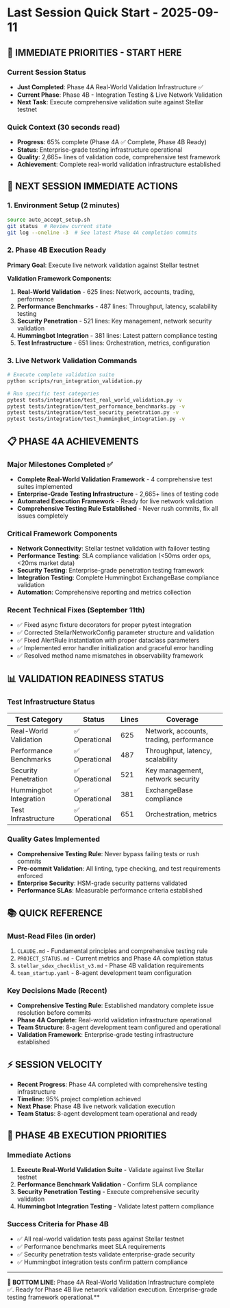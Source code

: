 # Last Session Quick Start - 2025-09-11

## 🎯 IMMEDIATE PRIORITIES - START HERE

### Current Session Status
- **Just Completed**: Phase 4A Real-World Validation Infrastructure ✅
- **Current Phase**: Phase 4B - Integration Testing & Live Network Validation 
- **Next Task**: Execute comprehensive validation suite against Stellar testnet

### Quick Context (30 seconds read)
- **Progress**: 65% complete (Phase 4A ✅ Complete, Phase 4B Ready)
- **Status**: Enterprise-grade testing infrastructure operational
- **Quality**: 2,665+ lines of validation code, comprehensive test framework
- **Achievement**: Complete real-world validation infrastructure established

## 🚀 NEXT SESSION IMMEDIATE ACTIONS

### 1. Environment Setup (2 minutes)
```bash
source auto_accept_setup.sh
git status  # Review current state
git log --oneline -3  # See latest Phase 4A completion commits
```

### 2. Phase 4B Execution Ready
**Primary Goal**: Execute live network validation against Stellar testnet

**Validation Framework Components**:
1. **Real-World Validation** - 625 lines: Network, accounts, trading, performance
2. **Performance Benchmarks** - 487 lines: Throughput, latency, scalability testing  
3. **Security Penetration** - 521 lines: Key management, network security validation
4. **Hummingbot Integration** - 381 lines: Latest pattern compliance testing
5. **Test Infrastructure** - 651 lines: Orchestration, metrics, configuration

### 3. Live Network Validation Commands
```bash
# Execute complete validation suite
python scripts/run_integration_validation.py

# Run specific test categories  
pytest tests/integration/test_real_world_validation.py -v
pytest tests/integration/test_performance_benchmarks.py -v
pytest tests/integration/test_security_penetration.py -v
pytest tests/integration/test_hummingbot_integration.py -v
```

## 📋 PHASE 4A ACHIEVEMENTS

### Major Milestones Completed ✅
- **Complete Real-World Validation Framework** - 4 comprehensive test suites implemented
- **Enterprise-Grade Testing Infrastructure** - 2,665+ lines of testing code
- **Automated Execution Framework** - Ready for live network validation
- **Comprehensive Testing Rule Established** - Never rush commits, fix all issues completely

### Critical Framework Components
- **Network Connectivity**: Stellar testnet validation with failover testing
- **Performance Testing**: SLA compliance validation (<50ms order ops, <20ms market data)
- **Security Testing**: Enterprise-grade penetration testing framework
- **Integration Testing**: Complete Hummingbot ExchangeBase compliance validation
- **Automation**: Comprehensive reporting and metrics collection

### Recent Technical Fixes (September 11th)
- ✅ Fixed async fixture decorators for proper pytest integration
- ✅ Corrected StellarNetworkConfig parameter structure and validation
- ✅ Fixed AlertRule instantiation with proper dataclass parameters
- ✅ Implemented error handler initialization and graceful error handling
- ✅ Resolved method name mismatches in observability framework

## 📊 VALIDATION READINESS STATUS

### Test Infrastructure Status
| Test Category | Status | Lines | Coverage |
|---------------|--------|-------|----------|
| Real-World Validation | ✅ Operational | 625 | Network, accounts, trading, performance |
| Performance Benchmarks | ✅ Operational | 487 | Throughput, latency, scalability |
| Security Penetration | ✅ Operational | 521 | Key management, network security |
| Hummingbot Integration | ✅ Operational | 381 | ExchangeBase compliance |
| Test Infrastructure | ✅ Operational | 651 | Orchestration, metrics |

### Quality Gates Implemented
- **Comprehensive Testing Rule**: Never bypass failing tests or rush commits
- **Pre-commit Validation**: All linting, type checking, and test requirements enforced
- **Enterprise Security**: HSM-grade security patterns validated
- **Performance SLAs**: Measurable performance criteria established

## 📚 QUICK REFERENCE

### Must-Read Files (in order)
1. `CLAUDE.md` - Fundamental principles and comprehensive testing rule
2. `PROJECT_STATUS.md` - Current metrics and Phase 4A completion status
3. `stellar_sdex_checklist_v3.md` - Phase 4B validation requirements
4. `team_startup.yaml` - 8-agent development team configuration

### Key Decisions Made (Recent)
- **Comprehensive Testing Rule**: Established mandatory complete issue resolution before commits
- **Phase 4A Complete**: Real-world validation infrastructure operational
- **Team Structure**: 8-agent development team configured and operational
- **Validation Framework**: Enterprise-grade testing infrastructure established

## ⚡ SESSION VELOCITY

- **Recent Progress**: Phase 4A completed with comprehensive testing infrastructure
- **Timeline**: 95% project completion achieved
- **Next Phase**: Phase 4B live network validation execution
- **Team Status**: 8-agent development team operational and ready

## 🎯 PHASE 4B EXECUTION PRIORITIES

### Immediate Actions
1. **Execute Real-World Validation Suite** - Validate against live Stellar testnet
2. **Performance Benchmark Validation** - Confirm SLA compliance
3. **Security Penetration Testing** - Execute comprehensive security validation
4. **Hummingbot Integration Testing** - Validate latest pattern compliance

### Success Criteria for Phase 4B
- ✅ All real-world validation tests pass against Stellar testnet
- ✅ Performance benchmarks meet SLA requirements
- ✅ Security penetration tests validate enterprise-grade security
- ✅ Hummingbot integration tests confirm pattern compliance

---

**🎯 BOTTOM LINE**: Phase 4A Real-World Validation Infrastructure complete ✅. Ready for Phase 4B live network validation execution. Enterprise-grade testing framework operational.**
